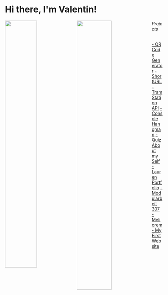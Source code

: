# Hi there, I'm Valentin! 

<img align="left"  width="45%" src="https://github-readme-stats.vercel.app/api?username=classValentin&show_icons=true&theme=radical" />

<img align="left" width="47%" src="https://github-readme-stats.vercel.app/api/top-langs/?username=classValentin&layout=compact" />

###### Projects
<a float="left" href="https://classvalentin.github.io/projekte/comingSoon.html">- QR Code Generator</a>
<a float="left" href="https://classvalentin.github.io/projekte/comingSoon.html">- ShortURL</a>
<a float="left" href="https://classvalentin.github.io/projekte/TramAPI.html">- Tram Station API</a>
<a float="left" href="https://classvalentin.github.io/projekte/hangman.html">- Console Hangman</a>
<a float="left" href="https://classvalentin.github.io/projekte/quiz.html">- Quiz About my Self</a>
<a float="left" href="https://classvalentin.github.io/projekte/izzy.html">- Lauren Portfolio</a>
<a float="left" href="https://classvalentin.github.io/projekte/modul.html">- Modularbeit 307</a>
<a float="left" href="https://classvalentin.github.io/projekte/meliorem.html">- Meliorem</a>
<a float="left" href="https://classvalentin.github.io/projekte/portfolioOne.html">- My First Website</a>
